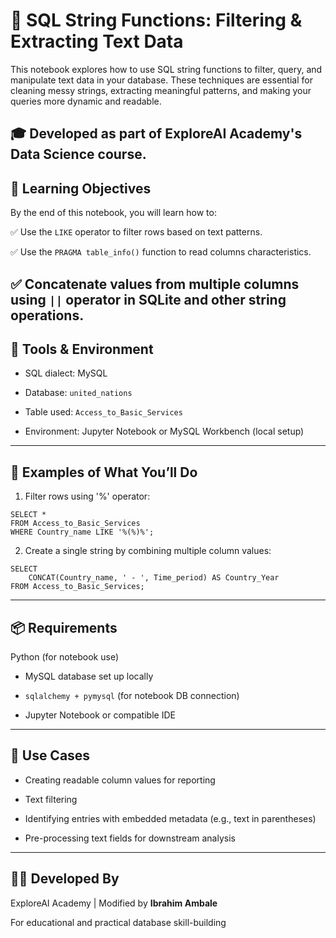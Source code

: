 # 🧵 SQL String Functions: Filtering & Extracting Text Data
This notebook explores how to use SQL string functions to filter, query, and manipulate text data in your database. These techniques are essential for cleaning messy strings, extracting meaningful patterns, and making your queries more dynamic and readable.

🎓 Developed as part of ExploreAI Academy's Data Science course.
---
## 🎯 Learning Objectives
By the end of this notebook, you will learn how to:

✅ Use the `LIKE` operator to filter rows based on text patterns.

✅ Use the `PRAGMA table_info()` function to read columns characteristics.

✅ Concatenate values from multiple columns using `||` operator in SQLite and other string operations.
---
## 🧰 Tools & Environment
- SQL dialect: MySQL

- Database: `united_nations`

- Table used: `Access_to_Basic_Services`

- Environment: Jupyter Notebook or MySQL Workbench (local setup)
---
## 🧪 Examples of What You’ll Do
1. Filter rows using '%' operator:
```
SELECT * 
FROM Access_to_Basic_Services 
WHERE Country_name LIKE '%(%)%';
```
2. Create a single string by combining multiple column values:
```
SELECT 
    CONCAT(Country_name, ' - ', Time_period) AS Country_Year
FROM Access_to_Basic_Services;
```
---
## 📦 Requirements
Python (for notebook use)

- MySQL database set up locally

- `sqlalchemy + pymysql` (for notebook DB connection)

- Jupyter Notebook or compatible IDE
---
## 📌 Use Cases
- Creating readable column values for reporting

- Text filtering

- Identifying entries with embedded metadata (e.g., text in parentheses)

- Pre-processing text fields for downstream analysis
---
## 👨‍🏫 Developed By
ExploreAI Academy | Modified by **Ibrahim Ambale**

For educational and practical database skill-building
